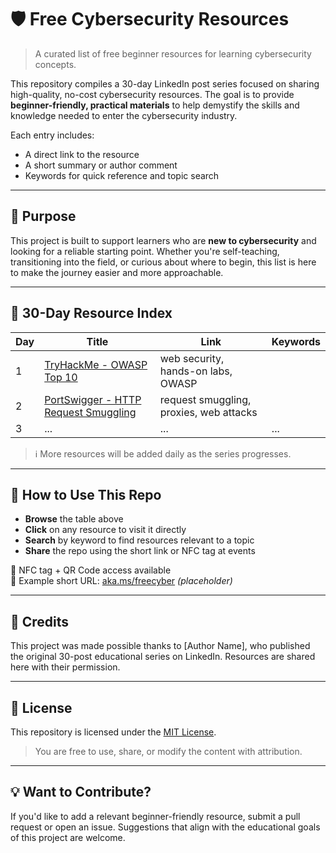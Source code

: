 # 🛡️ Free Cybersecurity Resources

> A curated list of free beginner resources for learning cybersecurity concepts.

This repository compiles a 30-day LinkedIn post series focused on sharing high-quality, no-cost cybersecurity resources. The goal is to provide **beginner-friendly, practical materials** to help demystify the skills and knowledge needed to enter the cybersecurity industry.

Each entry includes:
- A direct link to the resource
- A short summary or author comment
- Keywords for quick reference and topic search

---

## 🎯 Purpose

This project is built to support learners who are **new to cybersecurity** and looking for a reliable starting point. Whether you're self-teaching, transitioning into the field, or curious about where to begin, this list is here to make the journey easier and more approachable.

---

## 📘 30-Day Resource Index

| Day | Title | Link | Keywords |
|-----|-------|------|----------|
| 1 | [TryHackMe - OWASP Top 10](https://tryhackme.com/module/owasp-top-10) | web security, hands-on labs, OWASP |
| 2 | [PortSwigger - HTTP Request Smuggling](https://portswigger.net/web-security/request-smuggling) | request smuggling, proxies, web attacks |
| 3 | ... | ... | ... |

> ℹ️ More resources will be added daily as the series progresses.

---

## 🔗 How to Use This Repo

- **Browse** the table above
- **Click** on any resource to visit it directly
- **Search** by keyword to find resources relevant to a topic
- **Share** the repo using the short link or NFC tag at events

📱 NFC tag + QR Code access available  
🔗 Example short URL: [aka.ms/freecyber](https://aka.ms/freecyber) *(placeholder)*

---

## 🙌 Credits

This project was made possible thanks to [Author Name], who published the original 30-post educational series on LinkedIn. Resources are shared here with their permission.

---

## 🪪 License

This repository is licensed under the [MIT License](LICENSE).

> You are free to use, share, or modify the content with attribution.

---

## 💡 Want to Contribute?

If you'd like to add a relevant beginner-friendly resource, submit a pull request or open an issue. Suggestions that align with the educational goals of this project are welcome.
